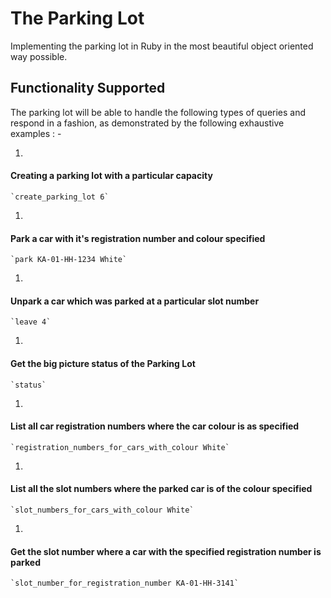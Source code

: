 # The Parking Lot

Implementing the parking lot in Ruby in the most beautiful object oriented way possible.

## Functionality Supported

The parking lot will be able to handle the following types of queries and respond in a fashion, as demonstrated by the following exhaustive examples : -

1. 

#### Creating a parking lot with a particular capacity
	`create_parking_lot 6`

1. 
#### Park a car with it's registration number and colour specified
	`park KA-01-HH-1234 White`

1. 
#### Unpark a car which was parked at a particular slot number
	`leave 4`

1. 
#### Get the big picture status of the Parking Lot
	`status`

1. 
#### List all car registration numbers where the car colour is as specified
	`registration_numbers_for_cars_with_colour White`

1. 
#### List all the slot numbers where the parked car is of the colour specified
	`slot_numbers_for_cars_with_colour White`

1. 
#### Get the slot number where a car with the specified registration number is parked
	`slot_number_for_registration_number KA-01-HH-3141`	





